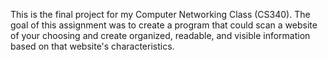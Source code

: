 This is the final project for my Computer Networking Class (CS340). The goal of this assignment was to create a program that could scan a website of your choosing
and create organized, readable, and visible information based on that website's characteristics. 
